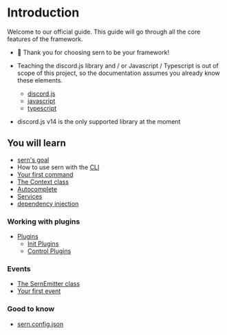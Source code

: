 # Introduction 

Welcome to our official guide. This guide will go through all the core features of the framework.
- 💖 Thank you for choosing sern to be your framework!

- Teaching the discord.js library and / or Javascript / Typescript is out of scope of this project, so the documentation assumes you already know these elements.
    - [discord.js](https://discord.js.org/#/)
    - [javascript](https://nodejs.dev/en/learn/)
    - [typescript](https://www.typescriptlang.org/docs/)

- discord.js v14 is the only supported library at the moment

## You will learn
* [sern's goal](walkthrough/goal.md)
* How to use sern with the [CLI](walkthrough/cli.md)
* [Your first command](walkthrough/first-command.md)
* [The Context class](walkthrough/first-command.md#context-class)
* [Autocomplete](walkthrough/autocomplete.md)
* [Services](walkthrough/services.md)
* [dependency injection](walkthrough/dependency-injection.md)
### Working with plugins
* [Plugins](walkthrough/plugins.md)
  - [Init Plugins](walkthrough/plugins.md#command-plugins)
  - [Control Plugins](walkthrough/plugins.md#event-plugins)
### Events
* [The SernEmitter class](walkthrough/sern-emitter.md)
* [Your first event](walkthrough/first-event.md)

### Good to know
*  [sern.config.json](walkthrough/good-to-know.md)
